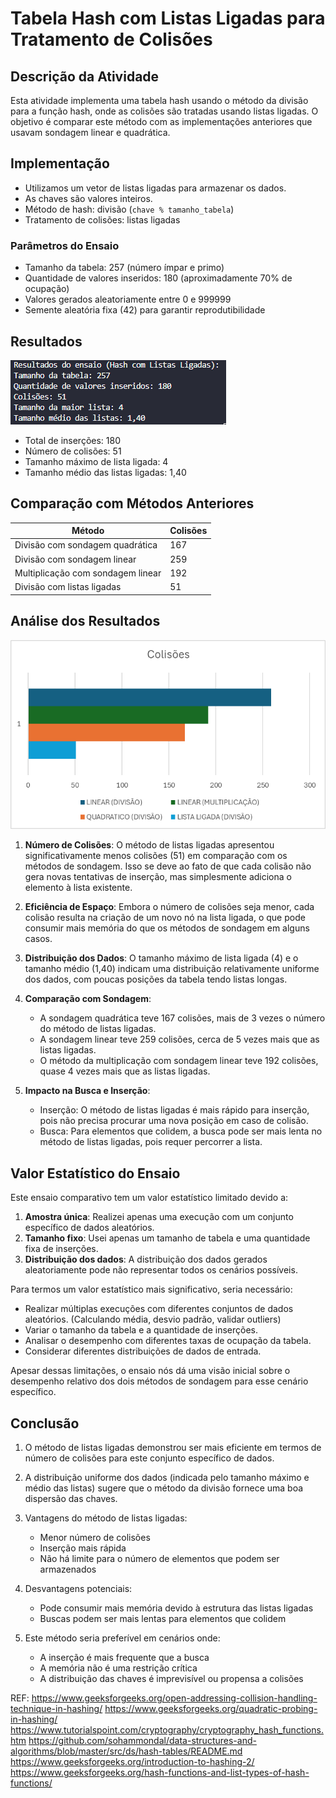 # Tabela Hash com Listas Ligadas para Tratamento de Colisões

## Descrição da Atividade

Esta atividade implementa uma tabela hash usando o método da divisão para a função hash, onde as colisões são tratadas usando listas ligadas. O objetivo é comparar este método com as implementações anteriores que usavam sondagem linear e quadrática.

## Implementação

- Utilizamos um vetor de listas ligadas para armazenar os dados.
- As chaves são valores inteiros.
- Método de hash: divisão (`chave % tamanho_tabela`)
- Tratamento de colisões: listas ligadas

### Parâmetros do Ensaio

- Tamanho da tabela: 257 (número ímpar e primo)
- Quantidade de valores inseridos: 180 (aproximadamente 70% de ocupação)
- Valores gerados aleatoriamente entre 0 e 999999
- Semente aleatória fixa (42) para garantir reprodutibilidade

## Resultados

![alt text](image.png)

- Total de inserções: 180
- Número de colisões: 51
- Tamanho máximo de lista ligada: 4
- Tamanho médio das listas ligadas: 1,40

## Comparação com Métodos Anteriores

| Método                                   | Colisões |
|------------------------------------------|----------|
| Divisão com sondagem quadrática          | 167      |
| Divisão com sondagem linear              | 259      |
| Multiplicação com sondagem linear        | 192      |
| Divisão com listas ligadas               | 51       |

## Análise dos Resultados

![alt text](image-1.png)

1. **Número de Colisões**: O método de listas ligadas apresentou significativamente menos colisões (51) em comparação com os métodos de sondagem. Isso se deve ao fato de que cada colisão não gera novas tentativas de inserção, mas simplesmente adiciona o elemento à lista existente.

2. **Eficiência de Espaço**: Embora o número de colisões seja menor, cada colisão resulta na criação de um novo nó na lista ligada, o que pode consumir mais memória do que os métodos de sondagem em alguns casos.

3. **Distribuição dos Dados**: O tamanho máximo de lista ligada (4) e o tamanho médio (1,40) indicam uma distribuição relativamente uniforme dos dados, com poucas posições da tabela tendo listas longas.

4. **Comparação com Sondagem**: 
   - A sondagem quadrática teve 167 colisões, mais de 3 vezes o número do método de listas ligadas.
   - A sondagem linear teve 259 colisões, cerca de 5 vezes mais que as listas ligadas.
   - O método da multiplicação com sondagem linear teve 192 colisões, quase 4 vezes mais que as listas ligadas.

5. **Impacto na Busca e Inserção**: 
   - Inserção: O método de listas ligadas é mais rápido para inserção, pois não precisa procurar uma nova posição em caso de colisão.
   - Busca: Para elementos que colidem, a busca pode ser mais lenta no método de listas ligadas, pois requer percorrer a lista.

## Valor Estatístico do Ensaio

Este ensaio comparativo tem um valor estatístico limitado devido a:

1. **Amostra única**: Realizei apenas uma execução com um conjunto específico de dados aleatórios.
2. **Tamanho fixo**: Usei apenas um tamanho de tabela e uma quantidade fixa de inserções.
3. **Distribuição dos dados**: A distribuição dos dados gerados aleatoriamente pode não representar todos os cenários possíveis.

Para termos um valor estatístico mais significativo, seria necessário:

- Realizar múltiplas execuções com diferentes conjuntos de dados aleatórios. (Calculando média, desvio padrão, validar outliers)
- Variar o tamanho da tabela e a quantidade de inserções.
- Analisar o desempenho com diferentes taxas de ocupação da tabela.
- Considerar diferentes distribuições de dados de entrada.

Apesar dessas limitações, o ensaio nós dá uma visão inicial sobre o desempenho relativo dos dois métodos de sondagem para esse cenário específico.

## Conclusão

1. O método de listas ligadas demonstrou ser mais eficiente em termos de número de colisões para este conjunto específico de dados.

2. A distribuição uniforme dos dados (indicada pelo tamanho máximo e médio das listas) sugere que o método da divisão fornece uma boa dispersão das chaves.

3. Vantagens do método de listas ligadas:
   - Menor número de colisões
   - Inserção mais rápida
   - Não há limite para o número de elementos que podem ser armazenados

4. Desvantagens potenciais:
   - Pode consumir mais memória devido à estrutura das listas ligadas
   - Buscas podem ser mais lentas para elementos que colidem

5. Este método seria preferível em cenários onde:
   - A inserção é mais frequente que a busca
   - A memória não é uma restrição crítica
   - A distribuição das chaves é imprevisível ou propensa a colisões

REF:
https://www.geeksforgeeks.org/open-addressing-collision-handling-technique-in-hashing/
https://www.geeksforgeeks.org/quadratic-probing-in-hashing/
https://www.tutorialspoint.com/cryptography/cryptography_hash_functions.htm
https://github.com/sohammondal/data-structures-and-algorithms/blob/master/src/ds/hash-tables/README.md
https://www.geeksforgeeks.org/introduction-to-hashing-2/
https://www.geeksforgeeks.org/hash-functions-and-list-types-of-hash-functions/